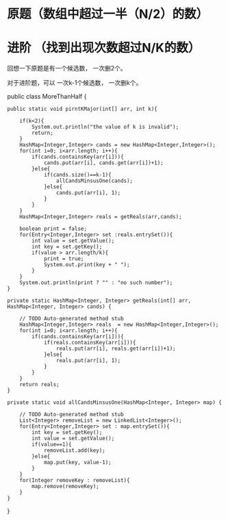 原题（数组中超过一半（N/2）的数）
===============================
进阶 （找到出现次数超过N/K的数） 
=================================================

回想一下原题是有一个候选数， 一次删2个。

对于进阶题，可以 一次k-1个候选数， 一次删k个。

public class MoreThanHalf {
	
	public static void pirntKMajor(int[] arr, int k){
	
		if(k<2){
			System.out.println("the value of k is invalid");
			return;
		}
		HashMap<Integer,Integer> cands = new HashMap<Integer,Integer>();
		for(int i=0; i<arr.length; i++){
			if(cands.containsKey(arr[i])){
				cands.put(arr[i], cands.get(arr[i])+1);
			}else{
				if(cands.size()==k-1){
					allCandsMinsusOne(cands);
				}else{
					cands.put(arr[i], 1);
				}
			}
		}
		HashMap<Integer,Integer> reals = getReals(arr,cands);
		
		boolean print = false;
		for(Entry<Integer,Integer> set :reals.entrySet()){
			int value = set.getValue();
			int key = set.getKey();
			if(value > arr.length/k){
				print = true;
				System.out.print(key + " ");
			}
		}
		System.out.println(print ? "" : "no such number");
	}

	private static HashMap<Integer, Integer> getReals(int[] arr, HashMap<Integer, Integer> cands) {
	
		// TODO Auto-generated method stub
		HashMap<Integer,Integer> reals  = new HashMap<Integer,Integer>();
		for(int i=0; i<arr.length; i++){
			if(cands.containsKey(arr[i])){
				if(reals.containsKey(arr[i])){
					reals.put(arr[i], reals.get(arr[i])+1);
				}else{
					reals.put(arr[i], 1);
				}
			}
		}
		return reals;
	}

	private static void allCandsMinsusOne(HashMap<Integer, Integer> map) {
	
		// TODO Auto-generated method stub
		List<Integer> removeList = new LinkedList<Integer>();
		for(Entry<Integer,Integer> set : map.entrySet()){
			int key = set.getKey();
			int value = set.getValue();
			if(value==1){
				removeList.add(key);
			}else{
				map.put(key, value-1);
			}
		}
		for(Integer removeKey : removeList){
			map.remove(removeKey);
		}
	}
}
 
 
